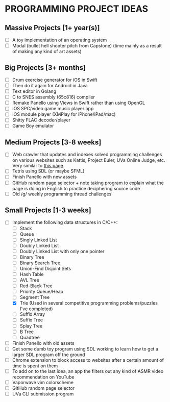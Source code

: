 # PROGRAMMING PROJECT IDEAS

## Massive Projects [1+ year(s)]
* [ ] A toy implementation of an operating system
* [ ] Modal (bullet hell shooter pitch from Capstone) (time mainly as a result of making any kind of art assets)

## Big Projects [3+ months]
* [ ] Drum exercise generator for iOS in Swift
* [ ] Then do it again for Android in Java
* [ ] Text editor in Golang
* [ ] C to SNES assembly (65c816) compiler
* [ ] Remake Panello using Views in Swift rather than using OpenGL
* [ ] iOS SPC/video game music player app
* [ ] iOS module player (XMPlay for iPhone/iPad/mac)
* [ ] Shitty FLAC decoder/player
* [ ] Game Boy emulator

## Medium Projects [3-8 weeks]
* [ ] Web crawler that updates and indexes solved programming challenges on various websites such as Kattis, Project Euler, UVa Online Judge, etc. Very similar to [this page](https://algo.is/solved-problems/).
* [ ] Tetris using SDL (or maybe SFML)
* [ ] Finish Panello with new assets
* [ ] GitHub random page selector + note taking program to explain what the page is doing in English to practice deciphering source code
* [ ] Old /g/ weekly programming thread challenges

## Small Projects [1-3 weeks]
* [ ] Implement the following data structures in C/C++:
	* [ ] Stack
	* [ ] Queue
	* [ ] Singly Linked List
	* [ ] Doubly Linked List
	* [ ] Doubly Linked List with only one pointer
	* [ ] Binary Tree
	* [ ] Binary Search Tree
	* [ ] Union-Find Disjoint Sets
	* [ ] Hash Table
	* [ ] AVL Tree
	* [ ] Red-Black Tree
	* [ ] Priority Queue/Heap
	* [ ] Segment Tree
	* [x] Trie (Used in several competitive programming problems/puzzles I've completed)
	* [ ] Suffix Array
	* [ ] Suffix Tree
	* [ ] Splay Tree
	* [ ] B Tree
	* [ ] Quadtree
* [ ] Finish Panello with old assets
* [ ] Get some dumb toy program using SDL working to learn how to get a larger SDL program off the ground
* [ ] Chrome extension to block access to websites after a certain amount of time is spent on them
* [ ] To add on to the last idea, an app the filters out any kind of ASMR video recommendation on YouTube
* [ ] Vaporwave vim colorscheme
* [ ] GitHub random page selector
* [ ] UVa CLI submission program
